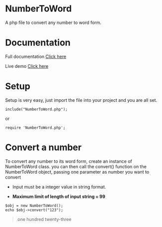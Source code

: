 # NumberToWord
A php file to convert any number to word form.

# Documentation
Full documentation [Click here](https://nfraz007.github.io/number_to_word/)

Live demo [Click here](http://nazishfraz.co.nf/number_to_word)

# Setup

Setup is very easy, just import the file into your project and you are all set.

```
include("NumberToWord.php");
```

or

```
require 'NumberToWord.php';
```

# Convert a number
To convert any number to its word form, create an instance of NumberToWord class. you can then call the convert() function on the NumberToWord object, passing one parameter as number you want to convert

* Input must be a integer value in string format.

* **Maximum limit of length of input string = 99**

```
$obj = new NumberToWord();
echo $obj->convert("123");
```

> one hundred twenty-three

